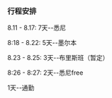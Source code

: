 ### 行程安排

8.11 - 8.17: 7天--悉尼

8:18 - 8.22: 5天--墨尔本

8.23 - 8.25: 3天--布里斯班（暂定）

8:26 - 8:27: 2天--悉尼free

1天--通勤
